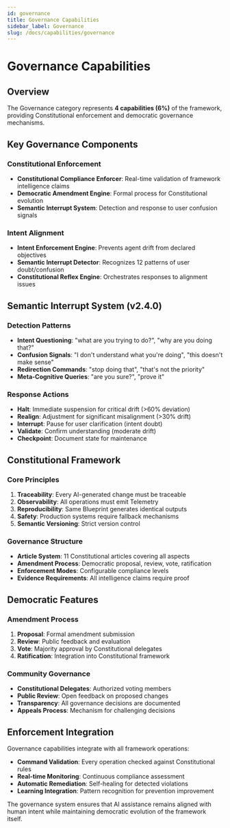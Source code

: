 ```yaml
---
id: governance
title: Governance Capabilities
sidebar_label: Governance
slug: /docs/capabilities/governance
---
```


# Governance Capabilities

## Overview

The Governance category represents __4 capabilities (6%)__ of the framework, providing Constitutional enforcement and
democratic governance mechanisms.

## Key Governance Components

### Constitutional Enforcement

- __Constitutional Compliance Enforcer__: Real-time validation of framework intelligence claims
- __Democratic Amendment Engine__: Formal process for Constitutional evolution
- __Semantic Interrupt System__: Detection and response to user confusion signals

### Intent Alignment

- __Intent Enforcement Engine__: Prevents agent drift from declared objectives
- __Semantic Interrupt Detector__: Recognizes 12 patterns of user doubt/confusion
- __Constitutional Reflex Engine__: Orchestrates responses to alignment issues

## Semantic Interrupt System (v2.4.0)

### Detection Patterns

- __Intent Questioning__: "what are you trying to do?", "why are you doing that?"
- __Confusion Signals__: "I don't understand what you're doing", "this doesn't make sense"
- __Redirection Commands__: "stop doing that", "that's not the priority"
- __Meta-Cognitive Queries__: "are you sure?", "prove it"

### Response Actions

- __Halt__: Immediate suspension for critical drift (>60% deviation)
- __Realign__: Adjustment for significant misalignment (>30% drift)
- __Interrupt__: Pause for user clarification (intent doubt)
- __Validate__: Confirm understanding (moderate drift)
- __Checkpoint__: Document state for maintenance

## Constitutional Framework

### Core Principles

1. __Traceability__: Every AI-generated change must be traceable
2. __Observability__: All operations must emit Telemetry
3. __Reproducibility__: Same Blueprint generates identical outputs
4. __Safety__: Production systems require fallback mechanisms
5. __Semantic Versioning__: Strict version control

### Governance Structure

- __Article System__: 11 Constitutional articles covering all aspects
- __Amendment Process__: Democratic proposal, review, vote, ratification
- __Enforcement Modes__: Configurable compliance levels
- __Evidence Requirements__: All intelligence claims require proof

## Democratic Features

### Amendment Process

1. __Proposal__: Formal amendment submission
2. __Review__: Public feedback and evaluation
3. __Vote__: Majority approval by Constitutional delegates
4. __Ratification__: Integration into Constitutional framework

### Community Governance

- __Constitutional Delegates__: Authorized voting members
- __Public Review__: Open feedback on proposed changes
- __Transparency__: All governance decisions are documented
- __Appeals Process__: Mechanism for challenging decisions

## Enforcement Integration

Governance capabilities integrate with all framework operations:

- __Command Validation__: Every operation checked against Constitutional rules
- __Real-time Monitoring__: Continuous compliance assessment
- __Automatic Remediation__: Self-healing for detected violations
- __Learning Integration__: Pattern recognition for prevention improvement

The governance system ensures that AI assistance remains aligned with human intent while maintaining democratic
evolution of the framework itself.
